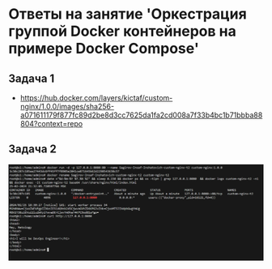 # Ответы на занятие 'Оркестрация группой Docker контейнеров на примере Docker Compose'

## Задача 1

- https://hub.docker.com/layers/kictaf/custom-nginx/1.0.0/images/sha256-a071611179f877fc89d2be8d3cc7625da1fa2cd008a7f33b4bc1b71bbba88804?context=repo

## Задача 2
![Задача 2](https://github.com/mimimimimimimimimimimi/Vot-tak-vot/raw/main/dz2/files_and_images/2.png)

